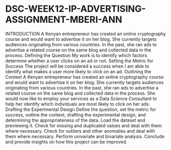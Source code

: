 # DSC-WEEK12-IP-ADVERTISING-ASSIGNMENT-MBERI-ANN
INTRODUCTION  A Kenyan entrepreneur has created an online cryptography course and would want to advertise it on her blog. She currently targets audiences originating from various countries. In the past, she ran ads to advertise a related course on the same blog and collected data in the process. Defining the Question My work is to identify which factors determine whether a user clicks on an ad or not. Setting the Metric for Success The project will be considered a success when I am able to identify what makes a user more likely to click on an ad. Outlining the Context A Kenyan entrepreneur has created an online cryptography course and would want to advertise it on her blog. She currently targets audiences originating from various countries. In the past, she ran ads to advertise a related course on the same blog and collected data in the process. She would now like to employ your services as a Data Science Consultant to help her identify which individuals are most likely to click on her ads. Drafting the Experimental Design Define the question, set the metric for success, outline the context, drafting the experimental design, and determining the appropriateness of the data. Load the dataset and previewing it. Check for missing and duplicated values and deal with them where necessary. Check for outliers and other anomalies and deal with them where necessary. Perform univariate and bivariate analysis. Conclude and provide insights on how this project can be improved.
